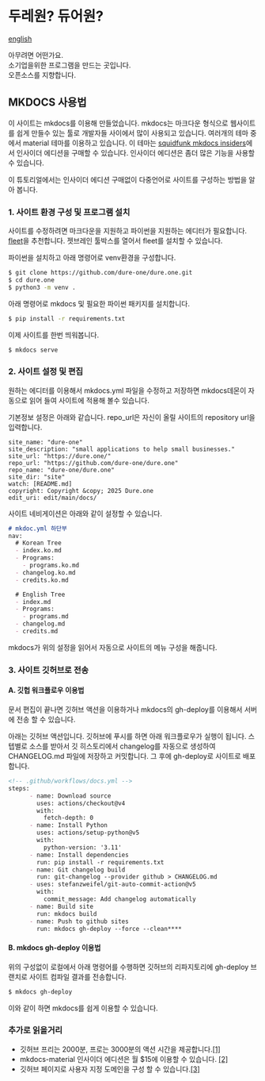 # 두레원? 듀어원?

<a href="./README.md" name="english" class="hide">english</a>

아무려면 어떤가요.<br/>
소기업을위한 프로그램을 만드는 곳입니다.<br/>
오픈소스를 지향합니다.<br/>


## MKDOCS 사용법

이 사이트는 mkdocs를 이용해 만들었습니다. mkdocs는 마크다운 형식으로 웹사이트를 쉽게 만들수 있는 툴로 개발자들 사이에서 많이 사용되고 있습니다. 여러개의 테마 중에서 material 테마를 이용하고 있습니다. 이 테마는 [squidfunk mkdocs insiders](https://squidfunk.github.io/mkdocs-material/insiders/)에서 인사이더 에디션을 구매할 수 있습니다. 인사이더 에디션은 좀더 많은 기능을 사용할 수 있습니다.

이 튜토리얼에서는 인사이더 에디션 구매없이 다중언어로 사이트를 구성하는 방법을 알아 봅니다.

### 1. 사이트 환경 구성 및 프로그램 설치
사이트를 수정하려면 마크다운을 지원하고 파이썬을 지원하는 에디터가 필요합니다. [fleet](https://www.jetbrains.com/ko-kr/fleet/)을 추천합니다. 젯브레인 툴박스를 열어서 fleet를 설치할 수 있습니다.

파이썬을 설치하고 아래 명령어로 venv환경을 구성합니다.
```bash
$ git clone https://github.com/dure-one/dure.one.git
$ cd dure.one
$ python3 -m venv .
```

아래 명령어로 mkdocs 및 필요한 파이썬 패키지를 설치합니다.
```bash
$ pip install -r requirements.txt
```

이제 사이트를 한번 띄워봅니다.
```bash
$ mkdocs serve
```
### 2. 사이트 설정 및 편집
원하는 에디터를 이용해서 mkdocs.yml 파일을 수정하고 저장하면 mkdocs데몬이 자동으로 읽어 들여 사이트에 적용해 볼수 있습니다.

기본정보 설정은 아래와 같습니다. repo_url은 자신이 올릴 사이트의 repository url을 입력합니다.
```
site_name: "dure-one"
site_description: "small applications to help small businesses."
site_url: "https://dure.one/"
repo_url: "https://github.com/dure-one/dure.one"
repo_name: "dure-one/dure.one"
site_dir: "site"
watch: [README.md]
copyright: Copyright &copy; 2025 Dure.one
edit_uri: edit/main/docs/
```

사이트 네비게이션은 아래와 같이 설정할 수 있습니다.

```markdown
# mkdoc.yml 하단부
nav:
  # Korean Tree
  - index.ko.md
  - Programs:
    - programs.ko.md
  - changelog.ko.md
  - credits.ko.md

  # English Tree
  - index.md
  - Programs:
    - programs.md
  - changelog.md
  - credits.md
```
mkdocs가 위의 설정을 읽어서 자동으로 사이트의 메뉴 구성을 해줍니다.

### 3. 사이트 깃허브로 전송

#### A. 깃헙 워크플로우 이용법
문서 편집이 끝나면 깃허브 액션을 이용하거나 mkdocs의 gh-deploy를 이용해서 서버에 전송 할 수 있습니다.

아래는 깃허브 액션입니다. 깃허브에 푸시를 하면 아래 워크플로우가 실행이 됩니다. 스텝별로 소스를 받아서 깃 히스토리에서 changelog를 자동으로 생성하여 CHANGELOG.md 파일에 저장하고 커밋합니다. 그 후에 gh-deploy로 사이트로 배포합니다.

```markdown
<!-- .github/workflows/docs.yml -->
steps:
      - name: Download source
        uses: actions/checkout@v4
        with:
          fetch-depth: 0
      - name: Install Python
        uses: actions/setup-python@v5
        with:
          python-version: '3.11'
      - name: Install dependencies
        run: pip install -r requirements.txt
      - name: Git changelog build
        run: git-changelog --provider github > CHANGELOG.md
      - uses: stefanzweifel/git-auto-commit-action@v5
        with:
          commit_message: Add changelog automatically
      - name: Build site
        run: mkdocs build
      - name: Push to github sites
        run: mkdocs gh-deploy --force --clean****
```

#### B. mkdocs gh-deploy 이용법
위의 구성없이 로컬에서 아래 명령어를 수행하면 깃허브의 리파지토리에 gh-deploy 브랜치로 사이트 컴파일 결과를 전송합니다.

```markdown
$ mkdocs gh-deploy
```

이와 같이 하면 mkdocs를 쉽게 이용할 수 있습니다.

### 추가로 읽을거리
* 깃허브 프리는 2000분, 프로는 3000분의 액션 시간을 제공합니다.[[1]](https://docs.github.com/ko/billing/managing-billing-for-your-products/managing-billing-for-github-actions/about-billing-for-github-actions)
* mkdocs-material 인사이더 에디션은 월 $15에 이용할 수 있습니다. [[2]](https://squidfunk.github.io/mkdocs-material/insiders/sponsoring-tiers/#the-individual)
* 깃허브 페이지로 사용자 지정 도메인을 구성 할 수 있습니다.[[3]](https://docs.github.com/ko/pages/configuring-a-custom-domain-for-your-github-pages-site)

